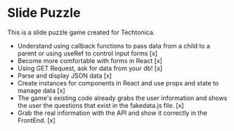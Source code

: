 # Slide Puzzle

This is a slide puzzle game created for Techtonica.

- Understand using callback functions to pass data from a child to a parent or using useRef to control input forms [x]
- Become more comfortable with forms in React [x]
- Using GET Request, ask for data from your db! [x]
- Parse and display JSON data [x]
- Create instances for components in React and use props and state to manage data [x]
- The game's existing code already grabs the user information and shows the user the questions that exist in the fakedata.js file. [x]
- Grab the real information with the API and show it correctly in the FrontEnd. [x]